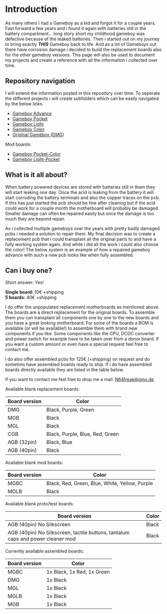 # Introduction

As many others I had a Gameboy as a kid and forgot it for a couple years. 
Fast forward a few years and i found it again with batteries still in the battery compartment... long story short my childhood gameboy was defective because of the leaked batteries.
Then i started out on my journey to bring exactly ***THIS*** Gameboy back to life. And as a lot of Gameboys out there have corrosion damage i decided to build the replacement boards also for the other gameboy versions.
This page will also be used to document my projects and create a reference with all the information i collected over time.

## Repository navigation

I will extend the information posted in this repository over time. To seperate the different projects i will create subfolders which can be easily navigated by the below links.

- [Gameboy Advance](/Advance/)
- [Gameboy Pocket](/Pocket/README.md)
- [Gameboy Light](/Light/README.md)
- [Gameboy Color](/Color/README.md)
- [Original Gameboy (DMG)](/DMG/README.md)

Mod boards:
- [Gameboy Pocket-Color](/Pocket-Color/README.md)
- [Gameboy Light-Pocket](/Light-Pocket/README.md)

## What is it all about?

When battery powered devices are stored with batteries still in them they will start leaking one day.
Once the acid is leaking from the battery it will start corroding the battery terminals and also the copper traces on the pcb.
If this has just started the pcb should be fine after cleaning but if the acid could work for a couple month the motherboard will probably be damaged.
Smaller damage can often be repaired easily but once the damage is too much they are beyond repair.

As i collected multiple gameboys over the years with pretty badly damaged pcbs i needed a solution to repair them. My final decision was to create a replacement pcb that i could transplant all the original parts to and have a fully working system again.
And while i did all the work i could also choose the color! The below system is an example of how a repaired gameboy advance with such a new pcb looks like when fully assembled. 

## Can i buy one?

Short answer: Yes!

__Single board:__ 10€ +shipping<br>
__5 boards:__ 40€ +shipping

I do offer the unpopulated replacement motherboards as mentioned above. The boards are a direct replacement for the original boards.
To assemble them you can transplant all components one by one to the new boards and you have a great looking motherboard.
For some of the boards a BOM is available (or will be available!) to assemble them with brand new components if you like.
Some components like the CPU, DCDC converter and power switch for example have to be taken over from a donor board.
If you want a custom amount or even have a special request feel free to contact me.

I do also offer assembled pcbs for 125€ (+shipping) on request and do sometims have assembled boards ready to ship.
If i do have assembled boards directly available they are listed in the table below.

If you want to contact me feel free to drop me a mail: N64freak@gmx.de

Available blank replacement boards:

| Board version | Color |
| --- | --- |
| DMG | Black, Purple, Green |
| MGB | Black |
| MGL | Black |
| CGB | Black, Purple, Blue, Red, Green |
| AGB (32pin) | Black, Blue |
| AGB (40pin) | Black |

Available blank mod boards:

| Board version | Color |
| --- | --- |
| MGBC | Black, Red, Green, Blue, White, Yellow, Purple |
| MGLB | Black |

Available blank proto/test boards:

| Board version | Color |
| --- | --- |
| AGB (40pin) No Silkscreen | Black |
| AGB (40pin) No Silkscreen, tactile buttons, tantalum caps and power cleaner mod | Black |

Currently available assembled boards:

| Board version | Color |
| --- | --- |
| MGBC  | 1x Black, 1x Red, 1x Green |
| DMG | 1x Black |
| MGL | 1x Black |
| MGLB | 1x Black |
| MGB | 1x Black |
